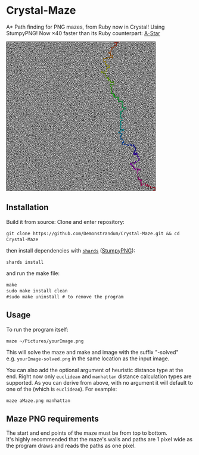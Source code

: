 # Crystal-Maze

A* Path finding for PNG mazes, from Ruby now in Crystal! Using StumpyPNG!
Now ×40 faster than its Ruby counterpart: [A-Star](https://github.com/Demonstrandum/A-Star)

![Example-400x400maze](mazes/400-example.png)

## Installation
Build it from source:
Clone and enter repository:
```shell
git clone https://github.com/Demonstrandum/Crystal-Maze.git && cd Crystal-Maze
```
then install dependencies with [`shards`](https://github.com/crystal-lang/shards) ([StumpyPNG](https://github.com/stumpycr/stumpy_png)):
```shell
shards install
```
and run the make file:
```shell
make
sudo make install clean
#sudo make uninstall # to remove the program
```

## Usage
To run the program itself:
```shell
maze ~/Pictures/yourImage.png
```
This will solve the maze and make and image with the suffix "-solved"<br />
e.g. `yourImage-solved.png` in the same location as the input image.


You can also add the optional argument of heuristic distance type at the end. Right now only `euclidean` and `manhattan` distance calculation types are supported. As you can derive from above, with no argument it will default to one of the (which is `euclidean`). For example:
```shell
maze aMaze.png manhattan
```

## Maze PNG requirements
The start and end points of the maze must be from top to bottom. <br />
It's highly recommended that the maze's walls and paths are 1 pixel wide as the program draws and reads the paths as one pixel.  
